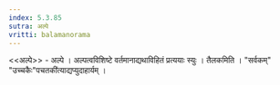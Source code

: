 ```yaml
---
index: 5.3.85
sutra: अल्पे
vritti: balamanorama
---
```


<<अल्पे>> - अल्पे । अल्पत्वविशिष्टे वर्तमानाद्यथाविहितं प्रत्ययाः स्युः । तैलकमिति । "सर्वकम्" "उच्चकैः"पचतकी॑त्याद्यप्युदाहार्यम् । 